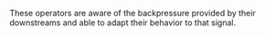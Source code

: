 These operators are aware of the backpressure provided by their downstreams and able to adapt their behavior to that signal.